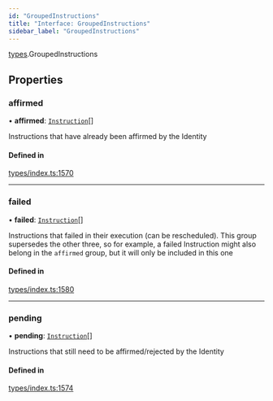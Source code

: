 ```yaml
---
id: "GroupedInstructions"
title: "Interface: GroupedInstructions"
sidebar_label: "GroupedInstructions"
---
```


[types](../../../modules/Types/Types.md).GroupedInstructions

## Properties

### affirmed

• **affirmed**: [`Instruction`](../../../classes/API/Entities/Instruction/Instruction.md)[]

Instructions that have already been affirmed by the Identity

#### Defined in

[types/index.ts:1570](https://github.com/PolymeshAssociation/polymesh-sdk/blob/b6f9fb883/src/types/index.ts#L1570)

___

### failed

• **failed**: [`Instruction`](../../../classes/API/Entities/Instruction/Instruction.md)[]

Instructions that failed in their execution (can be rescheduled).
  This group supersedes the other three, so for example, a failed Instruction
  might also belong in the `affirmed` group, but it will only be included in this one

#### Defined in

[types/index.ts:1580](https://github.com/PolymeshAssociation/polymesh-sdk/blob/b6f9fb883/src/types/index.ts#L1580)

___

### pending

• **pending**: [`Instruction`](../../../classes/API/Entities/Instruction/Instruction.md)[]

Instructions that still need to be affirmed/rejected by the Identity

#### Defined in

[types/index.ts:1574](https://github.com/PolymeshAssociation/polymesh-sdk/blob/b6f9fb883/src/types/index.ts#L1574)
